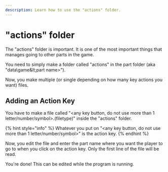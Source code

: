 ```yaml
---
description: Learn how to use the "actions" folder.
---
```


# "actions" folder

The "actions" folder is important. It is one of the most important things that manages going to other parts in the game.

You need to simply make a folder called "actions" in the part folder \(aka "data\game\&lt;part name&gt;\"\).

Now, you make multiple \(or single depending on how many key actions you want\) files.

## Adding an Action Key

You have to make a file called "&lt;any key button, do not use more than 1 letter/number/symbol&gt;.\(filetype\)" inside the "actions" folder.

{% hint style="info" %}
Whatever you put on "&lt;any key button, do not use more than 1 letter/number/symbol&gt;" is the action key.
{% endhint %}

Now, you edit the file and enter the part name where you want the player to go to when you click on the action key. Only the first line of the file will be read.

You're done! This can be edited while the program is running.



